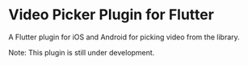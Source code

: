 # Video Picker Plugin for Flutter

A Flutter plugin for iOS and Android for picking video from the library.

Note: This plugin is still under development.
